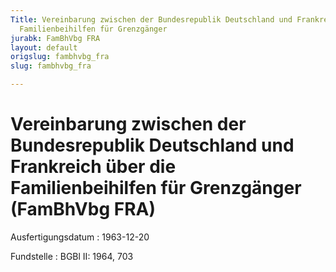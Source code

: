 ```yaml
---
Title: Vereinbarung zwischen der Bundesrepublik Deutschland und Frankreich über die
  Familienbeihilfen für Grenzgänger
jurabk: FamBhVbg FRA
layout: default
origslug: fambhvbg_fra
slug: fambhvbg_fra

---
```


# Vereinbarung zwischen der Bundesrepublik Deutschland und Frankreich über die Familienbeihilfen für Grenzgänger (FamBhVbg FRA)

Ausfertigungsdatum
:   1963-12-20

Fundstelle
:   BGBl II: 1964, 703

